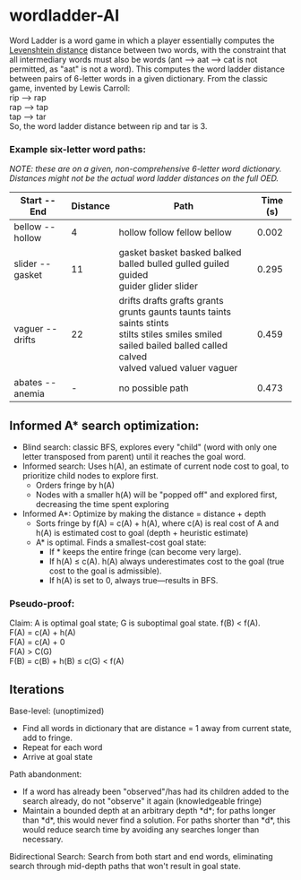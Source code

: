 # wordladder-AI
Word Ladder is a word game in which a player essentially computes the [Levenshtein distance](https://en.wikipedia.org/wiki/Levenshtein_distance "Wikipedia: Levenshtein distance") distance between two words, with the constraint that all intermediary words must also be words (ant --> aat --> cat is not permitted, as "aat" is not a word). 
This computes the word ladder distance between pairs of 6-letter words in a given dictionary. From the classic game, invented by Lewis Carroll:</br>
  rip --> rap</br>
  rap --> tap</br>
  tap --> tar</br>
So, the word ladder distance between rip and tar is 3.

### Example six-letter word paths:
*NOTE: these are on a given, non-comprehensive 6-letter word dictionary. Distances might not be the actual word ladder distances on the full OED.*

| Start -- End    | Distance | Path                                                            | Time (s) |
| ----------------|----------| ----------------------------------------------------------------|-----|
| bellow -- hollow|  4       | hollow follow fellow bellow                                     |0.002|
| slider -- gasket| 11       | gasket basket basked balked balled bulled gulled guiled guided</br> guider glider slider                                                                                                                |0.295|
| vaguer -- drifts| 22       | drifts drafts grafts grants grunts gaunts taunts taints saints stints</br> stilts stiles smiles smiled sailed bailed balled called calved</br> valved valued valuer vaguer                            |0.459|
| abates -- anemia| -        | no possible path                                                |0.473|

## Informed A* search optimization:
+ Blind search: classic BFS, explores every "child" (word with only one letter transposed from parent) until it reaches the goal word.
+ Informed search: Uses h(A), an estimate of current node cost to goal, to prioritize child nodes to explore first.
  + Orders fringe by h(A)
  + Nodes with a smaller h(A) will be "popped off" and explored first, decreasing the time spent exploring  
+ Informed A*: Optimize by making the distance = distance + depth
  + Sorts fringe by f(A) = c(A) + h(A), where c(A) is real cost of A and h(A) is estimated cost to goal (depth + heuristic estimate)
  + A* is optimal. Finds a smallest-cost goal state:
    + If * keeps the entire fringe (can become very large).
    + If h(A) ≤ c(A). h(A) always underestimates cost to the goal (true cost to the goal is admissible).
    + If h(A) is set to 0, always true—results in BFS.

### Pseudo-proof:</br>
Claim: A is optimal goal state; G is suboptimal goal state. f(B) < f(A).</br>
  F(A) = c(A) + h(A)</br> 
  F(A) = c(A) + 0</br>
  F(A) > C(G)</br>
  F(B) = c(B) + h(B) ≤ c(G) < f(A) </br>

## Iterations
Base-level: (unoptimized)
<ul>
  <li>Find all words in dictionary that are distance = 1 away from current state, add to fringe.</li>
  <li>Repeat for each word</li>
  <li>Arrive at goal state</li>
</ul>

Path abandonment:
<ul>
  <li>If a word has already been "observed"/has had its children added to the search already, do not "observe" it again (knowledgeable fringe)</li>
  <li> Maintain a bounded depth at an arbitrary depth *d*; for paths longer than *d*, this would never find a solution. For paths shorter than *d*, this would reduce search time by avoiding any searches longer than necessary.</li>
</ul>

Bidirectional Search: Search from both start and end words, eliminating search through mid-depth paths that won't result in goal state.

